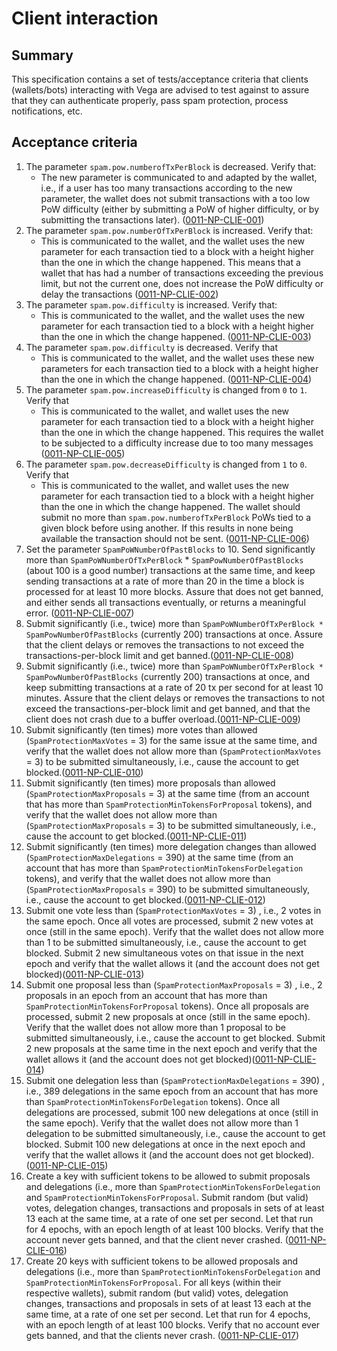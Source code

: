 # Client interaction

## Summary

This specification contains a set of tests/acceptance criteria that clients (wallets/bots) interacting with Vega are advised to test against to assure that they can authenticate properly, pass spam protection, process notifications, etc.

## Acceptance criteria

1. The parameter `spam.pow.numberofTxPerBlock` is decreased.  Verify that:
    - The new parameter is communicated to and adapted by the wallet, i.e., if a user has too many transactions according to the new parameter, the wallet does not submit transactions with a too low PoW difficulty (either by submitting a PoW of higher difficulty, or by submitting the transactions later). (<a name="0011-NP-CLIE-001" href="#0011-NP-CLIE-001">0011-NP-CLIE-001</a>)
1. The parameter `spam.pow.numberOfTxPerBlock` is increased. Verify that:
     - This is communicated to the wallet, and the wallet uses the new parameter for each transaction tied to a block with a height higher than the one in which the change happened. This means that a wallet that has had a number of transactions exceeding the previous limit, but not the current one, does not increase the PoW difficulty or delay the transactions (<a name="0011-NP-CLIE-002" href="#0011-NP-CLIE-002">0011-NP-CLIE-002</a>)
1. The parameter `spam.pow.difficulty` is increased. Verify that:
    - This is communicated to the wallet, and the wallet uses the new parameter for each transaction tied to a block with a height higher than the one in which the change happened. (<a name="0011-NP-CLIE-003" href="#0011-NP-CLIE-003">0011-NP-CLIE-003</a>)
1. The parameter `spam.pow.difficulty` is decreased. Verify that
    - This is communicated to the wallet, and the wallet uses these new parameters for each transaction tied to a block with a height higher than the one in which the change happened. (<a name="0011-NP-CLIE-004" href="#0011-NP-CLIE-004">0011-NP-CLIE-004</a>)
1. The parameter `spam.pow.increaseDifficulty` is changed from `0` to `1`.  Verify that
    - This is communicated to the wallet, and wallet uses the new parameter for each transaction tied to a block with a height higher than the one in which the change happened. This requires the wallet to be subjected to a difficulty increase due to too many messages (<a name="0011-NP-CLIE-005" href="#0011-NP-CLIE-005">0011-NP-CLIE-005</a>)
1. The parameter `spam.pow.decreaseDifficulty` is changed from `1` to `0`.  Verify that
    - This is communicated to the wallet, and wallet uses the new parameter for each transaction tied to a block with a height higher than the one in which the change happened. The wallet should submit no more than `spam.pow.numberofTxPerBlock` PoWs tied to a given block before using another. If this results in none being available the transaction should not be sent. (<a name="0011-NP-CLIE-006" href="#0011-NP-CLIE-006">0011-NP-CLIE-006</a>)
1. Set the parameter `SpamPoWNumberOfPastBlocks` to 10. Send significantly more than `SpamPoWNumberOfTxPerBlock` * `SpamPowNumberOfPastBlocks` (about 100 is a good number) transactions at the same time, and keep sending transactions at a rate of more than 20 in the time a block is processed for at least 10 more blocks. Assure that does not get banned, and either sends all transactions eventually, or returns a meaningful error. (<a name="0011-NP-CLIE-007" href="#0011-NP-CLIE-007">0011-NP-CLIE-007</a>)
1. Submit significantly (i.e., twice) more than `SpamPoWNumberOfTxPerBlock * SpamPowNumberOfPastBlocks` (currently 200) transactions at once. Assure that the client delays or removes the transactions to not exceed the transactions-per-block limit and get banned.(<a name="0011-NP-CLIE-008" href="#0011-NP-CLIE-008">0011-NP-CLIE-008</a>)
1. Submit significantly (i.e., twice) more than `SpamPoWNumberOfTxPerBlock * SpamPowNumberOfPastBlocks` (currently 200) transactions at once, and keep submitting transactions at a rate of 20 tx per second for at least 10 minutes. Assure that the client delays or removes the transactions to not exceed the transactions-per-block limit and get banned, and that the client does not crash due to a buffer overload.(<a name="0011-NP-CLIE-009" href="#0011-NP-CLIE-009">0011-NP-CLIE-009</a>)
1. Submit significantly (ten times) more votes than allowed (`SpamProtectionMaxVotes` = 3) for the same issue at the same time, and verify that the wallet does not allow more than (`SpamProtectionMaxVotes` = 3) to be submitted simultaneously, i.e., cause the account to get blocked.(<a name="0011-NP-CLIE-010" href="#0011-NP-CLIE-010">0011-NP-CLIE-010</a>)
1. Submit significantly (ten times) more proposals than allowed (`SpamProtectionMaxProposals` = 3) at the same time (from an account that has more than `SpamProtectionMinTokensForProposal` tokens), and verify that the wallet does not allow more than (`SpamProtectionMaxProposals` = 3) to be submitted simultaneously, i.e., cause the account to get blocked.(<a name="0011-NP-CLIE-011" href="#0011-NP-CLIE-011">0011-NP-CLIE-011</a>)
1. Submit significantly (ten times) more delegation changes than allowed (`SpamProtectionMaxDelegations` = 390) at the same time (from an account that has more than `SpamProtectionMinTokensForDelegation` tokens), and verify that the wallet does not allow more than (`SpamProtectionMaxProposals` = 390) to be submitted simultaneously, i.e., cause the account to get blocked.(<a name="0011-NP-CLIE-012" href="#0011-NP-CLIE-012">0011-NP-CLIE-012</a>)
1. Submit one vote less than (`SpamProtectionMaxVotes` = 3) , i.e., 2 votes in the same epoch.  Once all votes are processed, submit 2 new votes at once (still in the same epoch).  Verify that the wallet does not allow more than 1 to be submitted simultaneously, i.e., cause the account to get blocked. Submit 2 new simultaneous votes on that issue in the next epoch and verify that the wallet allows it (and the account does not get blocked)(<a name="0011-NP-CLIE-013" href="#0011-NP-CLIE-013">0011-NP-CLIE-013</a>)
1. Submit one proposal less than (`SpamProtectionMaxProposals` = 3) , i.e., 2 proposals in an epoch from an account that has more than `SpamProtectionMinTokensForProposal` tokens). Once all proposals are processed, submit 2 new proposals at once (still in the same epoch).  Verify that the wallet does not allow more than 1 proposal to be submitted simultaneously, i.e., cause the account to get blocked. Submit 2 new proposals at the same time in the next epoch and verify that the wallet allows it (and the account does not get blocked)(<a name="0011-NP-CLIE-014" href="#0011-NP-CLIE-014">0011-NP-CLIE-014</a>)
1. Submit one delegation less than (`SpamProtectionMaxDelegations` = 390) , i.e., 389 delegations in the same epoch from an account that has more than `SpamProtectionMinTokensForDelegation` tokens). Once all delegations are processed, submit 100 new delegations at once (still in the same epoch).  Verify that the wallet does not allow more than 1 delegation to be submitted simultaneously, i.e., cause the account to get blocked. Submit 100 new delegations at once in the next epoch and verify that the wallet allows it (and the account does not get blocked).(<a name="0011-NP-CLIE-015" href="#0011-NP-CLIE-015">0011-NP-CLIE-015</a>)
1. Create a key with sufficient tokens to be allowed to submit proposals and delegations (i.e., more than `SpamProtectionMinTokensForDelegation` and `SpamProtectionMinTokensForProposal`. Submit random (but valid) votes, delegation changes, transactions and proposals in sets of at least 13 each at the same time, at a rate of one set per second. Let that run for 4 epochs, with an epoch length of at least 100 blocks. Verify that the account never gets banned, and that the client never crashed. (<a name="0011-NP-CLIE-016" href="#0011-NP-CLIE-016">0011-NP-CLIE-016</a>)
1. Create 20 keys with sufficient tokens to be allowed proposals and delegations (i.e., more than `SpamProtectionMinTokensForDelegation` and `SpamProtectionMinTokensForProposal`. For all keys (within their respective wallets), submit random (but valid) votes, delegation changes, transactions and proposals in sets of at least 13 each at the same time, at a rate of one set per second. Let that run for 4 epochs, with an epoch length of at least 100 blocks. Verify that no account ever gets banned, and that the clients never crash. (<a name="0011-NP-CLIE-017" href="#0011-NP-CLIE-017">0011-NP-CLIE-017</a>)

